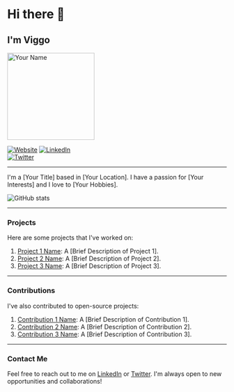 
<!--
**VicassoS/VicassoS** is a ✨ _special_ ✨ repository because its `README.md` (this file) appears on your GitHub profile.

<!-- Your GitHub README -->
<!-- Headings -->
# Hi there 👋
## I'm Viggo

<!-- Profile Image -->
<img src="https://your-profile-image-url" alt="Your Name" height="200" width="200">

<!-- Badges -->
[![Website](https://img.shields.io/badge/Website-YourWebsite.com-blue?style=flat-square&logo=appveyor)](https://your-website.com)
[![LinkedIn](https://img.shields.io/badge/LinkedIn-YourLinkedInUsername-blue?style=flat-square&logo=appveyor)](https://linkedin.com/in/viggo-ossian-schütt-2a888b2b3)  
[![Twitter](https://img.shields.io/badge/Twitter-YourTwitterUsername-blue?style=flat-square&logo=appveyor)](https://twitter.com/your-twitter-username)

---

<!-- Introduction -->
I'm a [Your Title] based in [Your Location]. I have a passion for [Your Interests] and I love to [Your Hobbies].

<!-- GitHub Stats -->
![GitHub stats](https://github-readme-stats.vercel.app/api?username=YourGitHubUsername&show_icons=true&theme=dark)

---

<!-- Projects -->
### Projects

Here are some projects that I've worked on:

1. [Project 1 Name](https://github.com/YourGitHubUsername/Project1): A [Brief Description of Project 1].
2. [Project 2 Name](https://github.com/YourGitHubUsername/Project2): A [Brief Description of Project 2].
3. [Project 3 Name](https://github.com/YourGitHubUsername/Project3): A [Brief Description of Project 3].

---

<!-- Contributions -->
### Contributions

I've also contributed to open-source projects:

1. [Contribution 1 Name](https://github.com/Contribution1): A [Brief Description of Contribution 1].
2. [Contribution 2 Name](https://github.com/Contribution2): A [Brief Description of Contribution 2].
3. [Contribution 3 Name](https://github.com/Contribution3): A [Brief Description of Contribution 3].

---

<!-- Contact Me -->
### Contact Me

Feel free to reach out to me on [LinkedIn](https://linkedin.com/in/YourLinkedInUsername) or [Twitter](https://twitter.com/YourTwitterUsername). I'm always open to new opportunities and collaborations!

